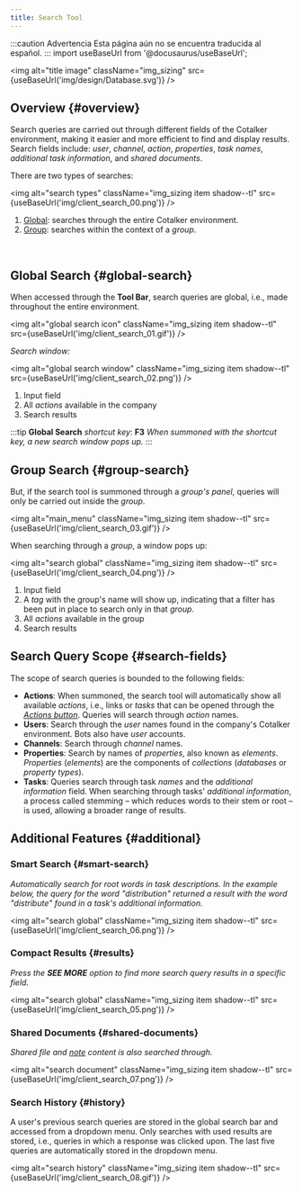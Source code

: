 ```yaml
---
title: Search Tool
---
```


:::caution Advertencia
Esta página aún no se encuentra traducida al español.
:::
import useBaseUrl from '@docusaurus/useBaseUrl'; 

<img alt="title image" className="img_sizing" src={useBaseUrl('img/design/Database.svg')} />
<br/>

## Overview {#overview}

<div className="alert alert--secondary">

Search queries are carried out through different fields of the Cotalker environment, making it easier and more efficient to find and display results. Search fields include: _user_, _channel_, _action_, _properties_, _task names_, _additional task information_, and _shared documents_.


There are two types of searches:

<img alt="search types" className="img_sizing item shadow--tl" src={useBaseUrl('img/client_search_00.png')} /> 
<br/>

<div className="margin-left--lg">

1. [Global](#global-search): searches through the entire Cotalker environment.
2. [Group](#group-search): searches within the context of a _group_.

</div>

</div>
<br/>

## Global Search {#global-search}
When accessed through the **Tool Bar**, search queries are global, i.e., made throughout the entire environment.

<img alt="global search icon" className="img_sizing item shadow--tl" src={useBaseUrl('img/client_search_01.gif')} /> 
<br/>

_Search window:_

<img alt="global search window" className="img_sizing item shadow--tl" src={useBaseUrl('img/client_search_02.png')} /> 
<br/>

<div className="margin-left--lg">

1. Input field
2. All _actions_ available in the company
3. Search results

</div>

:::tip
**Global Search** _shortcut key_: **F3**
_When summoned with the shortcut key, a new search window pops up._
:::

## Group Search {#group-search}
But, if the search tool is summoned through a _group's panel_, queries will only be carried out inside the _group_. 

<img alt="main_menu" className="img_sizing item shadow--tl" src={useBaseUrl('img/client_search_03.gif')} /> 
<br/>

When searching through a _group_, a window pops up:

<img alt="search global" className="img_sizing item shadow--tl" src={useBaseUrl('img/client_search_04.png')} /> 
<br/>

<div className="margin-left--lg">

1. Input field
2. A _tag_ with the group's name will show up, indicating that a filter has been put in place to search only in that _group_.
3. All _actions_ available in the group
4. Search results

</div>

## Search Query Scope {#search-fields}

The scope of search queries is bounded to the following fields:

- **Actions**: When summoned, the search tool will automatically show all available _actions_, i.e., links or _tasks_ that can be opened through the [_Actions button_](/docs/documentation/client/actions_button). Queries will search through _action_ names.
- **Users**: Search through the _user_ names found in the company's Cotalker environment. Bots also have _user_ accounts.
- **Channels**: Search through _channel_ names.
- **Properties**: Search by names of _properties_, also known as _elements_. _Properties_ (_elements_) are the components of _collections_ (_databases_ or _property types_).
- **Tasks**: Queries search through task _names_ and the _additional information_ field. When searching through tasks' _additional information_, a process called stemming – which reduces words to their stem or root – is used, allowing a broader range of results.

## Additional Features {#additional} 

### Smart Search {#smart-search}
_Automatically search for root words in task descriptions. In the example below, the query for the word "distribution" returned a result with the word "distribute" found in a task's additional information._

<img alt="search global" className="img_sizing item shadow--tl" src={useBaseUrl('img/client_search_06.png')} /> 
<br/>

### Compact Results {#results}
_Press the **SEE MORE** option to find more search query results in a specific field._

<img alt="search global" className="img_sizing item shadow--tl" src={useBaseUrl('img/client_search_05.png')} /> 
<br/>

### Shared Documents {#shared-documents}
_Shared file and [note](/docs/documentation/client/notes) content is also searched through._

<img alt="search document" className="img_sizing item shadow--tl" src={useBaseUrl('img/client_search_07.png')} /> 
<br/>

### Search History {#history}
A user's previous search queries are stored in the global search bar and accessed from a dropdown menu. Only searches with used results are stored, i.e., queries in which a response was clicked upon. The last five queries are automatically stored in the dropdown menu.

<img alt="search history" className="img_sizing item shadow--tl" src={useBaseUrl('img/client_search_08.gif')} />
<br/>
